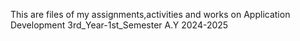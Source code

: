 This are files of my assignments,activities and works on Application Development
3rd_Year-1st_Semester A.Y 2024-2025
